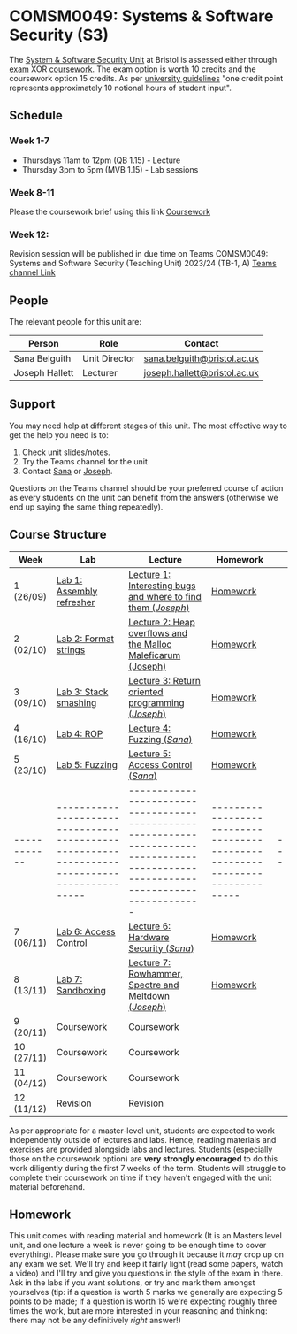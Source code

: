 # COMSM0049: Systems & Software Security (S3)

The [System & Software Security Unit](https://www.bris.ac.uk/unit-programme-catalogue/UnitDetails.jsa?ayrCode=21%2F22&unitCode=COMSM0049) at Bristol is assessed either through [exam](https://www.bris.ac.uk/unit-programme-catalogue/UnitDetails.jsa?ayrCode=21%2F22&unitCode=COMSM0050) XOR [coursework](https://www.bris.ac.uk/unit-programme-catalogue/UnitDetails.jsa?ayrCode=21%2F22&unitCode=COMSM0051).
The exam option is worth 10 credits and the coursework option 15 credits.
As per [university guidelines](http://www.bristol.ac.uk/academic-quality/assessment/regulations-and-code-of-practice-for-taught-programmes/programme-design/) "one credit point represents approximately 10 notional hours of student input".

## Schedule

### Week 1-7
- Thursdays 11am to 12pm (QB 1.15) - Lecture
- Thursday 3pm to 5pm (MVB 1.15) - Lab sessions

### Week 8-11
Please the coursework brief using this link [Coursework]([https://github.com/cs-uob/COMSM0049/blob/master/docs/Coursework](https://github.com/cs-uob/COMSM0049/blob/master/docs/Systems%20and%20Software%20Security%20Coursework%2023-24.docx))


### Week 12: 

Revision session will be published in due time on Teams COMSM0049: Systems and Software Security (Teaching Unit) 2023/24 (TB-1, A) 
 [Teams channel Link](https://teams.microsoft.com/l/channel/19%3a5IMsIc5ntnsf4jmmq6g7KNwN2epdvrb_vs91FR7jafo1%40thread.tacv2/General?groupId=e990e356-9e3d-4764-9172-5df2ee2329db&tenantId=b2e47f30-cd7d-4a4e-a5da-b18cf1a4151b)



## People

The relevant people for this unit are:

| Person         | Role          | Contact                                                             |
|----------------|---------------|---------------------------------------------------------------------|
| Sana Belguith  | Unit Director| [sana.belguith@bristol.ac.uk](mailto:sana.belguith@bristol.ac.uk)   |
| Joseph Hallett | Lecturer      | [joseph.hallett@bristol.ac.uk](mailto:joseph.hallett@bristol.ac.uk) |

## Support

You may need help at different stages of this unit.
The most effective way to get the help you need is to:

1. Check unit slides/notes.
2. Try the Teams channel for the unit
3. Contact [Sana](mailto:sana.belguith@bristol.ac.uk) or [Joseph](mailto:joseph.hallett@bristol.ac.uk).

Questions on the Teams channel should be your preferred course of action as every students on the unit can benefit from the answers (otherwise we end up saying the same thing repeatedly).

## Course Structure

| Week       | Lab                                                                                         | Lecture                                                                                                                             | Homework                                                                    |   |
|------------|---------------------------------------------------------------------------------------------|-------------------------------------------------------------------------------------------------------------------------------------|-----------------------------------------------------------------------------|---|
| 1  (26/09) | [Lab 1: Assembly refresher](https://github.com/cs-uob/COMSM0049/blob/master/docs/labs/1.md) | [Lecture 1: Interesting bugs and where to find them (*Joseph*)](lectures/1/slides.pdf)                                              | [Homework](extra/1.md)                                                      |   |
| 2  (02/10) | [Lab 2: Format strings](https://github.com/cs-uob/COMSM0049/blob/master/docs/labs/2.md)       | [Lecture 2: Heap overflows and the Malloc Maleficarum (Joseph)](lectures/2/slides.pdf) |[Homework](extra/2.md)                                                  |               |   |
 | 3  (09/10) | [Lab 3: Stack smashing](https://github.com/cs-uob/COMSM0049/blob/master/docs/labs/3.md)      | [Lecture 3: Return oriented programming (*Joseph*)](lectures/3/slides.pdf)         | [Homework](extra/3.md)    |   |
| 4  (16/10) | [Lab 4: ROP](https://github.com/cs-uob/COMSM0049/blob/master/docs/labs/4.md)          | [Lecture 4: Fuzzing (*Sana*)](https://github.com/cs-uob/COMSM0049/blob/master/docs/lectures/4/Intro-fuzzzing.pdf)                                       | [Homework](https://github.com/cs-uob/COMSM0049/blob/master/docs/extra/4.md) |   |
| 5  (23/10) | [Lab 5: Fuzzing](https://github.com/cs-uob/COMSM0049/blob/master/docs/labs/5.md)           | [Lecture 5: Access Control (*Sana*)](https://github.com/cs-uob/COMSM0049/blob/master/docs/lectures/5/Access%20Control%2023-24.pdf)         | [Homework](https://github.com/cs-uob/COMSM0049/blob/master/docs/extra/5.md)                                                              |  |
|------------|---------------------------------------------------------------------------------------------|-------------------------------------------------------------------------------------------------------------------------------------|-----------------------------------------------------------------------------|---|
| 7  (06/11) | [Lab 6: Access Control](https://github.com/cs-uob/COMSM0049/blob/master/docs/labs/7.md)         |  [Lecture 6: Hardware Security (*Sana*)](https://github.com/cs-uob/COMSM0049/blob/master/docs/lectures/7/Hardware%20Security%201.pdf) | [Homework](https://github.com/cs-uob/COMSM0049/blob/master/docs/extra/7.md)                                                      |   |
| 8  (13/11) | [Lab 7: Sandboxing](https://github.com/cs-uob/COMSM0049/blob/master/docs/labs/6.md) | [Lecture 7: Rowhammer, Spectre and Meltdown (*Joseph*)](lectures/6/slides.pdf)                                                                                               |   [Homework](extra/6.md)                          |  |
| 9  (20/11) | Coursework                                                                                  | Coursework                                                                                                                          |                                                                             |   |
| 10  (27/11) | Coursework                                                                                  | Coursework                                                                                                                          |                                                                             |   |
| 11 (04/12) | Coursework                                                                                  | Coursework                                                                                                                          |                                                                             |   |
| 12 (11/12) | Revision                                                                                    | Revision      |       |   |

As per appropriate for a master-level unit, students are expected to work independently outside of lectures and labs.
Hence, reading materials and exercises are provided alongside labs and lectures.
Students (especially those on the coursework option) are **very strongly encouraged** to do this work diligently during the first 7 weeks of the term.
Students will struggle to complete their coursework on time if they haven't engaged with the unit material beforehand.

## Homework

This unit comes with reading material and homework (It is an Masters level unit, and one lecture a week is never going to be enough time to cover everything). Please make sure you go through it because it *may* crop up on any exam we set.  We'll try and keep it fairly light (read some papers, watch a video) and I'll try and give you questions in the style of the exam in there.  Ask in the labs if you want solutions, or try and mark them amongst yourselves (tip: if a question is worth 5 marks we generally are expecting 5 points to be made; if a question is worth 15 we're expecting roughly three times the work, but are more interested in your reasoning and thinking: there may not be any definitively *right* answer!)

